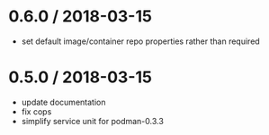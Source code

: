 # 0.6.0 / 2018-03-15

* set default image/container repo properties rather than required

# 0.5.0 / 2018-03-15

* update documentation
* fix cops
* simplify service unit for podman-0.3.3
